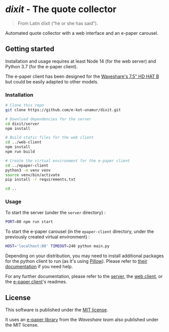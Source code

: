 # *dixit* - The quote collector

> From Latin dīxit (“he or she has said”).

Automated quote collector with a web interface and an e-paper carousel.

## Getting started

Installation and usage requires at least Node 14 (for the web server) and Python 3.7 (for the e-paper client).

The e-paper client has been designed for the [Waveshare's 7.5" HD HAT B](https://www.waveshare.com/7.5inch-hd-e-paper-hat-b.htm) but could be easily adapted to other models.

### Installation

```sh
# Clone this repo
git clone https://github.com/e-kot-unamur/dixit.git

# Download dependencies for the server
cd dixit/server
npm install

# Build static files for the web client
cd ../web-client
npm install
npm run build

# Create the virtual environment for the e-paper client
cd ../epaper-client
python3 -m venv venv
source venv/bin/activate
pip install -r requirements.txt

cd ..
```

### Usage

To start the server (under the `server` directory) :

```sh
PORT=80 npm run start
```

To start the e-paper carousel (in the `epaper-client` directory, under the previously created virtual environment) :

```sh
HOST='localhost:80' TIMEOUT=240 python main.py
```

Depending on your distribution, you may need to install additional packages for the python client to run (as it's using [Pillow](https://pillow.readthedocs.io/en/stable/index.html)). Please refer to [their documentation](https://pillow.readthedocs.io/en/stable/installation.html) if you need help.

For any further documentation, please refer to the [server](server/README.md), the [web client](web-client/README.md), or the [e-paper client](epaper-client/README.md)'s readmes.

## License

This software is published under the [MIT license](LICENSE).

It uses an [e-paper library](epaper-client/waveshare_epd) from the *Waveshare team* also published under the MIT license.
